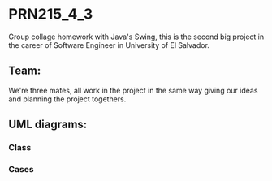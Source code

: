 # PRN215_4_3

Group collage homework with Java's Swing, this is the second big project in the career of Software Engineer in University of El Salvador.

## Team:
We're three mates, all work in the project in the same way giving our ideas and planning the project togethers.

## UML diagrams:

### Class

### Cases




